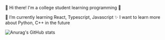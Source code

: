 👋 Hi there! I'm a college student learning programming 🍟

🌱 I’m currently learning React, Typescript, Javascript
✨ I want to learn more about Python, C++ in the future

![Anurag's GitHub stats](https://github-readme-stats.vercel.app/api?username=joonsooan&show_icons=true&theme=radical)
